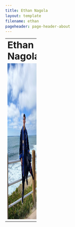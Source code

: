 ```yaml
---
title: Ethan Nagola
layout: template
filename: ethan
pageheader: page-header-about
--- 
```


<table border="0" style="width:100px">
 <tr>
    <td><b style="font-size:30px">Ethan Nagola</b></td>
    <td><b style="font-size:30px">About Me</b></td>
 </tr>
 <tr>
    <td style="width:50%;"><img src="Photos/EthanPic.jpeg" width="400" height="500"></td>
    <td style="width:50%;"><p> I graduated from UCSD with a Major in Computer Science
     and Minor in Cognitive sciences after 3 years in June of 2021.
     I am currently working on graduating as a Masters of Sciences
     with a specialization in Artificial Intelligence by June 2022.</p></td>
 </tr>
</table>
